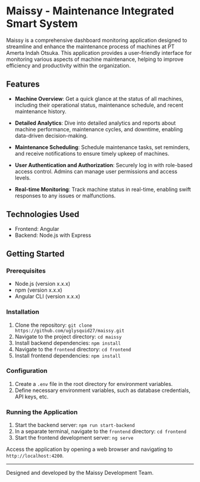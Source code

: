 # Maissy - Maintenance Integrated Smart System

 <!-- ![Maissy Logo](https://drive.google.com/file/d/1Z8vu3_cGZqWE81mUTLklE9AXoRaf7BMN/view?usp=sharing)Remember to add your logo -->

Maissy is a comprehensive dashboard monitoring application designed to streamline and enhance the maintenance process of machines at PT Amerta Indah Otsuka. This application provides a user-friendly interface for monitoring various aspects of machine maintenance, helping to improve efficiency and productivity within the organization.

## Features

- **Machine Overview**: Get a quick glance at the status of all machines, including their operational status, maintenance schedule, and recent maintenance history.

- **Detailed Analytics**: Dive into detailed analytics and reports about machine performance, maintenance cycles, and downtime, enabling data-driven decision-making.

- **Maintenance Scheduling**: Schedule maintenance tasks, set reminders, and receive notifications to ensure timely upkeep of machines.

- **User Authentication and Authorization**: Securely log in with role-based access control. Admins can manage user permissions and access levels.

- **Real-time Monitoring**: Track machine status in real-time, enabling swift responses to any issues or malfunctions.

## Technologies Used

- Frontend: Angular
- Backend: Node.js with Express

## Getting Started

### Prerequisites

- Node.js (version x.x.x)
- npm (version x.x.x)
- Angular CLI (version x.x.x)

### Installation

1. Clone the repository: `git clone https://github.com/uglysquid27/maissy.git`
2. Navigate to the project directory: `cd maissy`
3. Install backend dependencies: `npm install`
4. Navigate to the `frontend` directory: `cd frontend`
5. Install frontend dependencies: `npm install`

### Configuration

1. Create a `.env` file in the root directory for environment variables.
2. Define necessary environment variables, such as database credentials, API keys, etc.

### Running the Application

1. Start the backend server: `npm run start-backend`
2. In a separate terminal, navigate to the `frontend` directory: `cd frontend`
3. Start the frontend development server: `ng serve`

Access the application by opening a web browser and navigating to `http://localhost:4200`.

---

Designed and developed by the Maissy Development Team.
